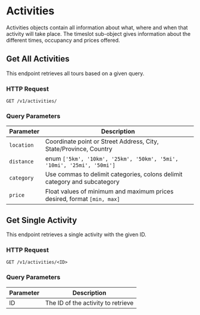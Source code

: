 # Activities

Activities objects contain all information about what, where and when that activity will take place. The timeslot sub-object gives information about the different times, occupancy and prices offered.

## Get All Activities

This endpoint retrieves all tours based on a given query.

### HTTP Request

`GET /v1/activities/`

### Query Parameters

Parameter | Description
--- | ---
`location` | Coordinate point or Street Address, City, State/Province, Country
`distance` | enum  `['5km', '10km', '25km', '50km', '5mi', '10mi', '25mi', '50mi']`
`category` | Use commas to delimit categories, colons delimit category and subcategory
`price` | Float values of minimum and maximum prices desired, format `[min, max]`

## Get Single Activity

This endpoint retrieves a single activity with the given ID.

### HTTP Request

`GET /v1/activities/<ID>`

### Query Parameters

Parameter | Description
--- | ---
ID | The ID of the activity to retrieve
